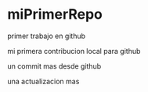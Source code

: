 # miPrimerRepo

primer trabajo en github

mi primera contribucion local para github 

un commit mas desde github 

una actualizacion mas 
